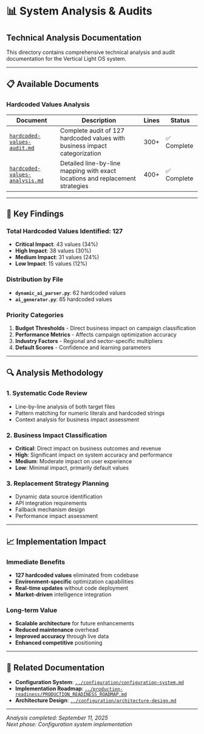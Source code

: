 # 📊 System Analysis & Audits
## Technical Analysis Documentation

This directory contains comprehensive technical analysis and audit documentation for the Vertical Light OS system.

---

## 📋 Available Documents

### **Hardcoded Values Analysis**
| Document | Description | Lines | Status |
|----------|-------------|--------|---------|
| [`hardcoded-values-audit.md`](./hardcoded-values-audit.md) | Complete audit of 127 hardcoded values with business impact categorization | 300+ | ✅ Complete |
| [`hardcoded-values-analysis.md`](./hardcoded-values-analysis.md) | Detailed line-by-line mapping with exact locations and replacement strategies | 400+ | ✅ Complete |

---

## 🎯 Key Findings

### **Total Hardcoded Values Identified**: 127
- **Critical Impact**: 43 values (34%)
- **High Impact**: 38 values (30%) 
- **Medium Impact**: 31 values (24%)
- **Low Impact**: 15 values (12%)

### **Distribution by File**
- **`dynamic_ai_parser.py`**: 62 hardcoded values
- **`ai_generator.py`**: 65 hardcoded values

### **Priority Categories**
1. **Budget Thresholds** - Direct business impact on campaign classification
2. **Performance Metrics** - Affects campaign optimization accuracy
3. **Industry Factors** - Regional and sector-specific multipliers
4. **Default Scores** - Confidence and learning parameters

---

## 🔍 Analysis Methodology

### **1. Systematic Code Review**
- Line-by-line analysis of both target files
- Pattern matching for numeric literals and hardcoded strings
- Context analysis for business impact assessment

### **2. Business Impact Classification**
- **Critical**: Direct impact on business outcomes and revenue
- **High**: Significant impact on system accuracy and performance  
- **Medium**: Moderate impact on user experience
- **Low**: Minimal impact, primarily default values

### **3. Replacement Strategy Planning**
- Dynamic data source identification
- API integration requirements
- Fallback mechanism design
- Performance impact assessment

---

## 📈 Implementation Impact

### **Immediate Benefits**
- **127 hardcoded values** eliminated from codebase
- **Environment-specific** optimization capabilities
- **Real-time updates** without code deployment
- **Market-driven** intelligence integration

### **Long-term Value**
- **Scalable architecture** for future enhancements
- **Reduced maintenance** overhead
- **Improved accuracy** through live data
- **Enhanced competitive** positioning

---

## 🔗 Related Documentation

- **Configuration System**: [`../configuration/configuration-system.md`](../configuration/configuration-system.md)
- **Implementation Roadmap**: [`../production-readiness/PRODUCTION_READINESS_ROADMAP.md`](../production-readiness/PRODUCTION_READINESS_ROADMAP.md)
- **Architecture Design**: [`../configuration/architecture-design.md`](../configuration/architecture-design.md)

---

*Analysis completed: September 11, 2025*  
*Next phase: Configuration system implementation*
